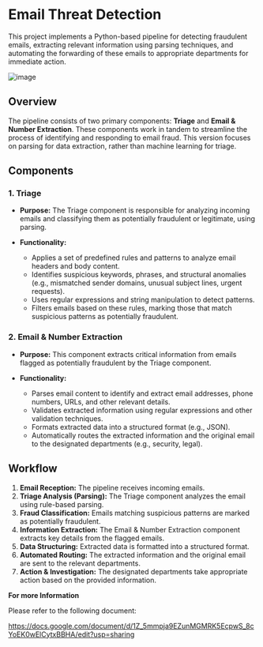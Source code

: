 # Email Threat Detection  

This project implements a Python-based pipeline for detecting fraudulent emails, extracting relevant information using parsing techniques, and automating the forwarding of these emails to appropriate departments for immediate action.

![image](https://github.com/user-attachments/assets/fa070204-ca59-4e3b-8d87-c5d4e07dcba0)


## Overview

The pipeline consists of two primary components: **Triage** and **Email & Number Extraction**. These components work in tandem to streamline the process of identifying and responding to email fraud. This version focuses on parsing for data extraction, rather than machine learning for triage.

## Components

### 1. Triage 

* **Purpose:** The Triage component is responsible for analyzing incoming emails and classifying them as potentially fraudulent or legitimate, using parsing.
 
* **Functionality:**
    * Applies a set of predefined rules and patterns to analyze email headers and body content.
    * Identifies suspicious keywords, phrases, and structural anomalies (e.g., mismatched sender domains, unusual subject lines, urgent requests).
    * Uses regular expressions and string manipulation to detect patterns.
    * Filters emails based on these rules, marking those that match suspicious patterns as potentially fraudulent.
          

### 2. Email & Number Extraction

* **Purpose:** This component extracts critical information from emails flagged as potentially fraudulent by the Triage component.
  
* **Functionality:**
    * Parses email content to identify and extract email addresses, phone numbers, URLs, and other relevant details.
    * Validates extracted information using regular expressions and other validation techniques.
    * Formats extracted data into a structured format (e.g., JSON).
    * Automatically routes the extracted information and the original email to the designated departments (e.g., security, legal).
      
   
## Workflow

1.  **Email Reception:** The pipeline receives incoming emails.
2.  **Triage Analysis (Parsing):** The Triage component analyzes the email using rule-based parsing.
3.  **Fraud Classification:** Emails matching suspicious patterns are marked as potentially fraudulent.
4.  **Information Extraction:** The Email & Number Extraction component extracts key details from the flagged emails.
5.  **Data Structuring:** Extracted data is formatted into a structured format.
6.  **Automated Routing:** The extracted information and the original email are sent to the relevant departments.
7.  **Action & Investigation:** The designated departments take appropriate action based on the provided information.

**For more Information**

Please refer to the following document:

https://docs.google.com/document/d/1Z_5mmpja9EZunMGMRK5EcpwS_8cYoEK0wElCytxBBHA/edit?usp=sharing
